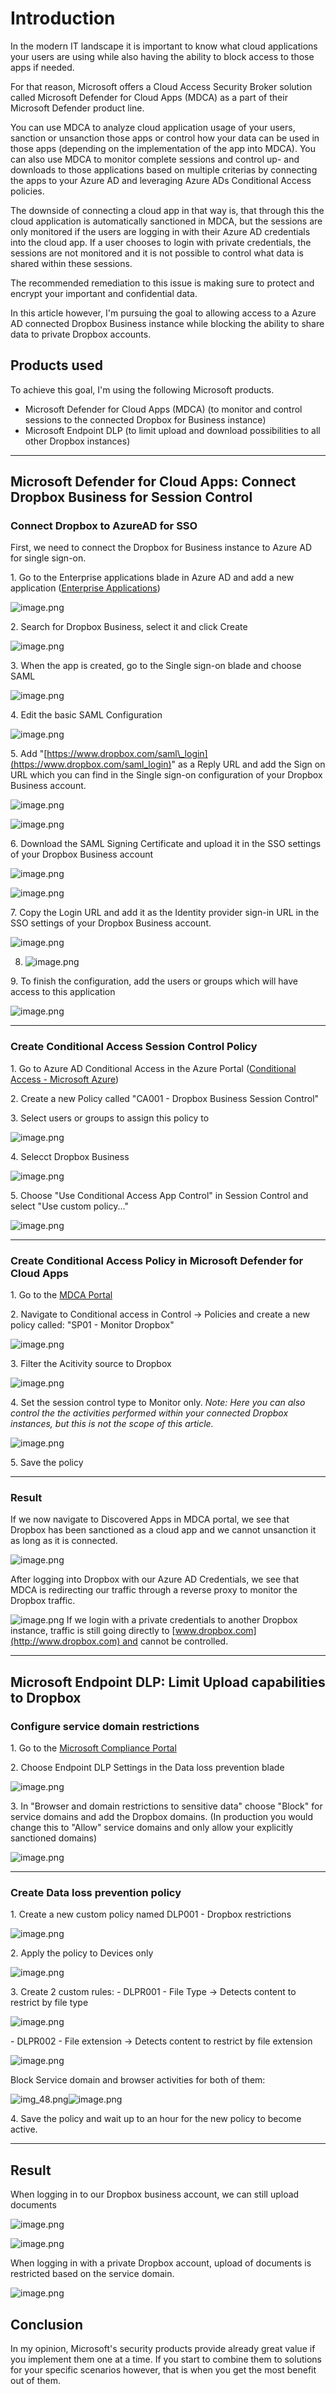 # Introduction

In the modern IT landscape it is important to know what cloud applications your users are using while also having the ability to block access to those apps if needed.

For that reason, Microsoft offers a Cloud Access Security Broker solution called Microsoft Defender for Cloud Apps (MDCA) as a part of their Microsoft Defender product line.

You can use MDCA to analyze cloud application usage of your users, sanction or unsanction those apps or control how your data can be used in those apps (depending on the implementation of the app into MDCA).
You can also use MDCA to monitor complete sessions and control up- and downloads to those applications based on multiple criterias by connecting the apps to your Azure AD and leveraging Azure ADs Conditional Access policies.

The downside of connecting a cloud app in that way is, that through this the cloud application is automatically sanctioned in MDCA, but the sessions are only monitored if the users are logging in with their Azure AD credentials into the cloud app. If a user chooses to login with private credentials, the sessions are not monitored and it is not possible to control what data is shared within these sessions.

The recommended remediation to this issue is making sure to protect and encrypt your important and confidential data.

In this article however, I'm pursuing the goal to allowing access to a Azure AD connected Dropbox Business instance while blocking the ability to share data to private Dropbox accounts.

## Products used

To achieve this goal, I'm using the following Microsoft products.

* Microsoft Defender for Cloud Apps (MDCA) (to monitor and control sessions to the connected Dropbox for Business instance)
* Microsoft Endpoint DLP (to limit upload and download possibilities to all other Dropbox instances)

- - -

## Microsoft Defender for Cloud Apps: Connect Dropbox Business for Session Control

### Connect Dropbox to AzureAD for SSO

First, we need to connect the Dropbox for Business instance to Azure AD for single sign-on.

1\. Go to the Enterprise applications blade in Azure AD and add a new application \([Enterprise Applications](https://portal.azure.com/#blade/Microsoft_AAD_IAM/StartboardApplicationsMenuBlade/AppAppsPreview/menuId/))

![image.png](.media/img_23.png)

2\. Search for Dropbox Business\, select it and click Create

![image.png](.media/img_24.png)

3\. When the app is created\, go to the Single sign\-on blade and choose SAML

![image.png](.media/img_25.png)

4\. Edit the basic SAML Configuration

![image.png](.media/img_26.png)

5\. Add "[https://www.dropbox.com/saml\_login](https://www.dropbox.com/saml_login)" as a Reply URL and add the Sign on URL which you can find in the Single sign-on configuration of your Dropbox Business account.

![image.png](.media/img_27.png)

![image.png](.media/img_28.png)

6\. Download the SAML Signing Certificate and upload it in the SSO settings of your Dropbox Business account

![image.png](.media/img_29.png)

![image.png](.media/img_30.png)

7\. Copy the Login URL and add it as the Identity provider sign\-in URL in the SSO settings of your Dropbox Business account.

![image.png](.media/img_31.png)

8. ![image.png](.media/img_32.png)

9\. To finish the configuration\, add the users or groups which will have access to this application

![image.png](.media/img_33.png)

- - -

### Create Conditional Access Session Control Policy

1\. Go to Azure AD Conditional Access in the Azure Portal \([Conditional Access - Microsoft Azure](https://portal.azure.com/#blade/Microsoft_AAD_IAM/ConditionalAccessBlade/Policies))

2\. Create a new Policy called "CA001 \- Dropbox Business Session Control"

3\. Select users or groups to assign this policy to

![image.png](.media/img_34.png)

4\. Selecct Dropbox Business

![image.png](.media/img_35.png)

5\. Choose "Use Conditional Access App Control" in Session Control and select "Use custom policy\.\.\."

![image.png](.media/img_36.png)

- - -

### Create Conditional Access Policy in Microsoft Defender for Cloud Apps

1\. Go to the [MDCA Portal](https://portal.cloudappsecurity.com)

2\. Navigate to Conditional access in Control \-\> Policies and create a new policy called: "SP01 \- Monitor Dropbox"

![image.png](.media/img_37.png)

3\. Filter the Acitivity source to Dropbox

![image.png](.media/img_38.png)

4\. Set the session control type to Monitor only\.
*Note: Here you can also control the the activities performed within your connected Dropbox instances, but this is not the scope of this article.*

![image.png](.media/img_39.png)

5\. Save the policy

- - -

### Result

If we now navigate to Discovered Apps in MDCA portal, we see that Dropbox has been sanctioned as a cloud app and we cannot unsanction it as long as it is connected.

![image.png](.media/img_40.png)

After logging into Dropbox with our Azure AD Credentials, we see that MDCA is redirecting our traffic through a reverse proxy to monitor the Dropbox traffic.

![image.png](.media/img_41.png)
If we login with a private credentials to another Dropbox instance, traffic is still going directly to [www.dropbox.com](http://www.dropbox.com) and cannot be controlled.

- - -

## Microsoft Endpoint DLP: Limit Upload capabilities to Dropbox

### Configure service domain restrictions

1\. Go to the [Microsoft Compliance Portal](https://compliance.microsoft.com)

2\. Choose Endpoint DLP Settings in the Data loss prevention blade

![image.png](.media/img_42.png)

3\. In "Browser and domain restrictions to sensitive data" choose "Block" for service domains and add the Dropbox domains\. \(In production you would change this to "Allow" service domains and only allow your explicitly sanctioned domains\)

![image.png](.media/img_43.png)

- - -

### Create Data loss prevention policy

1\. Create a new custom policy named DLP001 \- Dropbox restrictions

![image.png](.media/img_44.png)

2\. Apply the policy to Devices only

![image.png](.media/img_45.png)

3\. Create 2 custom rules:
\- DLPR001 \- File Type \-\> Detects content to restrict by file type

![image.png](.media/img_46.png)

\- DLPR002 \- File extension \-\> Detects content to restrict by file extension

![image.png](.media/img_47.png)

Block Service domain and browser activities for both of them:

![img_48.png](.media/img_52.png)![image.png](.media/img_48.png)

4\. Save the policy and wait up to an hour for the new policy to become active\.

- - -

## Result

When logging in to our Dropbox business account, we can still upload documents

![image.png](.media/img_49.png)

![image.png](.media/img_50.png)

When logging in with a private Dropbox account, upload of documents is restricted based on the service domain.

![image.png](.media/img_51.png)

## Conclusion

In my opinion, Microsoft's security products provide already great value if you implement them one at a time. If you start to combine them to solutions for your specific scenarios however, that is when you get the most benefit out of them.
